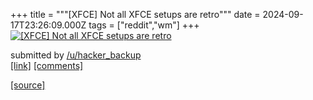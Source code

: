 +++
title = """[XFCE] Not all XFCE setups are retro"""
date = 2024-09-17T23:26:09.000Z
tags = ["reddit","wm"]
+++
[![[XFCE] Not all XFCE setups are retro](https://preview.redd.it/xau4j6ycegpd1.png?width=640&crop=smart&auto=webp&s=01dfe7694e0fbc816d02f2be8510b69ab11601b6 "[XFCE] Not all XFCE setups are retro")](https://www.reddit.com/r/unixporn/comments/1fjeatb/xfce_not_all_xfce_setups_are_retro/)

submitted by [/u/hacker\_backup](https://www.reddit.com/user/hacker_backup)  
[\[link\]](https://i.redd.it/xau4j6ycegpd1.png) [\[comments\]](https://www.reddit.com/r/unixporn/comments/1fjeatb/xfce_not_all_xfce_setups_are_retro/)

[[source]](https://www.reddit.com/r/unixporn/comments/1fjeatb/xfce_not_all_xfce_setups_are_retro/)
